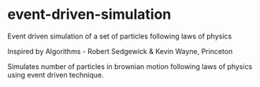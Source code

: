 # event-driven-simulation
Event driven simulation of a set of particles following laws of physics

Inspired by Algorithms - Robert Sedgewick & Kevin Wayne, Princeton

Simulates number of particles in brownian motion following laws of physics using event driven technique.
